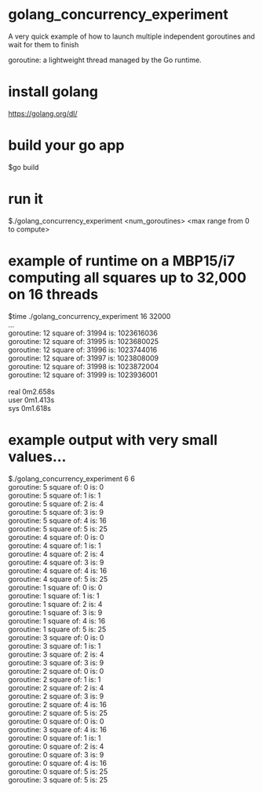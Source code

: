 # golang_concurrency_experiment
A very quick example of how to launch multiple independent goroutines and wait for them to finish

goroutine:  a lightweight thread managed by the Go runtime.

# install golang
https://golang.org/dl/

# build your go app
$go build

# run it
$./golang_concurrency_experiment <num_goroutines> <max range from 0 to compute>

# example of runtime on a MBP15/i7 computing all squares up to 32,000 on 16 threads
$time ./golang_concurrency_experiment 16 32000\
...\
goroutine: 12  square of: 31994 is: 1023616036\
goroutine: 12  square of: 31995 is: 1023680025\
goroutine: 12  square of: 31996 is: 1023744016\
goroutine: 12  square of: 31997 is: 1023808009\
goroutine: 12  square of: 31998 is: 1023872004\
goroutine: 12  square of: 31999 is: 1023936001\
\
real	0m2.658s\
user	0m1.413s\
sys	0m1.618s

# example output with very small values...
$./golang_concurrency_experiment 6 6\
goroutine: 5  square of: 0 is: 0\
goroutine: 5  square of: 1 is: 1\
goroutine: 5  square of: 2 is: 4\
goroutine: 5  square of: 3 is: 9\
goroutine: 5  square of: 4 is: 16\
goroutine: 5  square of: 5 is: 25\
goroutine: 4  square of: 0 is: 0\
goroutine: 4  square of: 1 is: 1\
goroutine: 4  square of: 2 is: 4\
goroutine: 4  square of: 3 is: 9\
goroutine: 4  square of: 4 is: 16\
goroutine: 4  square of: 5 is: 25\
goroutine: 1  square of: 0 is: 0\
goroutine: 1  square of: 1 is: 1\
goroutine: 1  square of: 2 is: 4\
goroutine: 1  square of: 3 is: 9\
goroutine: 1  square of: 4 is: 16\
goroutine: 1  square of: 5 is: 25\
goroutine: 3  square of: 0 is: 0\
goroutine: 3  square of: 1 is: 1\
goroutine: 3  square of: 2 is: 4\
goroutine: 3  square of: 3 is: 9\
goroutine: 2  square of: 0 is: 0\
goroutine: 2  square of: 1 is: 1\
goroutine: 2  square of: 2 is: 4\
goroutine: 2  square of: 3 is: 9\
goroutine: 2  square of: 4 is: 16\
goroutine: 2  square of: 5 is: 25\
goroutine: 0  square of: 0 is: 0\
goroutine: 3  square of: 4 is: 16\
goroutine: 0  square of: 1 is: 1\
goroutine: 0  square of: 2 is: 4\
goroutine: 0  square of: 3 is: 9\
goroutine: 0  square of: 4 is: 16\
goroutine: 0  square of: 5 is: 25\
goroutine: 3  square of: 5 is: 25
